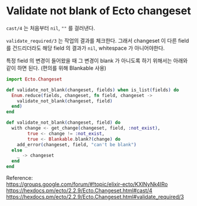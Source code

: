 # Validate not blank of Ecto changeset

`cast/4` 는 처음부터 `nil`, `""` 를 걸러낸다.

`validate_required/3` 는 작업의 결과를 체크한다. 그래서 changeset 이 다른 field 를 건드리더라도 해당 field 의 결과가 `nil`, whitespace 가 아니어야한다.

특정 field 의 변경이 들어왔을 때 그 변경이 blank 가 아니도록 하기 위해서는 아래와 같이 하면 된다. (편의를 위해 Blankable 사용)

```elixir
import Ecto.Changeset

def validate_not_blank(changeset, fields) when is_list(fields) do
  Enum.reduce(fields, changeset, fn field, changeset ->
    validate_not_blank(changeset, field)
  end)
end

def validate_not_blank(changeset, field) do
  with change <- get_change(changeset, field, :not_exist),
        true <- change != :not_exist,
        true <- Blankable.blank?(change) do
    add_error(changeset, field, "can't be blank")
  else
    _ -> changeset
  end
end
```

Reference:  
https://groups.google.com/forum/#!topic/elixir-ecto/KXlNyNk4IRo  
https://hexdocs.pm/ecto/2.2.9/Ecto.Changeset.html#cast/4  
https://hexdocs.pm/ecto/2.2.9/Ecto.Changeset.html#validate_required/3



